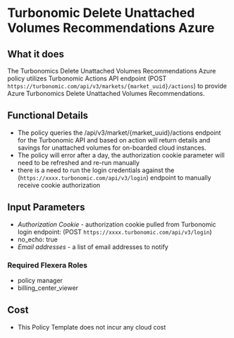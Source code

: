 # Turbonomic Delete Unattached Volumes Recommendations Azure

## What it does

The Turbonomics Delete Unattached Volumes Recommendations Azure policy utilizes Turbonomic Actions API endpoint (POST `https://turbonomic.com/api/v3/markets/{market_uuid}/actions`) to provide Azure Turbonomics Delete Unattached Volumes Recommendations.

## Functional Details

- The policy queries the /api/v3/market/{market_uuid}/actions endpoint for the Turbonomic API and based on action will return details and savings for unattached volumes for on-boarded cloud instances.
- The policy will error after a day, the authorization cookie parameter will need to be refreshed and re-run manually
- there is a need to run the login credentials against the (`https://xxxx.turbonomic.com/api/v3/login`) endpoint to manually receive cookie authorization

## Input Parameters

- *Authorization Cookie* - authorization cookie pulled from Turbonomic login endpoint: (POST `https://xxxx.turbonomic.com/api/v3/login`)
- no_echo: true
- *Email addresses* - a list of email addresses to notify

### Required Flexera Roles

- policy manager
- billing_center_viewer

## Cost

- This Policy Template does not incur any cloud cost
